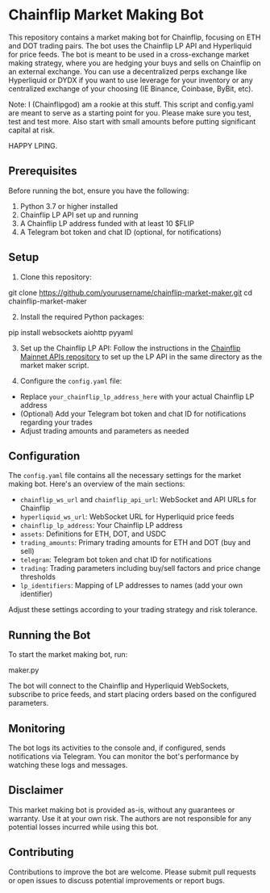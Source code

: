 # Chainflip Market Making Bot

This repository contains a market making bot for Chainflip, focusing on ETH and DOT trading pairs. The bot uses the Chainflip LP API and Hyperliquid for price feeds. 
The bot is meant to be used in a cross-exchange market making strategy, where you are hedging your buys and sells on Chainflip on an external exchange. 
You can use a decentralized perps exchange like Hyperliquid or DYDX if you want to use leverage for your inventory or any centralized exchange of your choosing (IE Binance, Coinbase, ByBit, etc). 

Note: I (Chainflipgod) am a rookie at this stuff. This script and config.yaml are meant to serve as a starting point for you. Please make sure you test, test and test more. Also start with small amounts before putting significant capital at risk. 

HAPPY LPING. 

## Prerequisites

Before running the bot, ensure you have the following:

1. Python 3.7 or higher installed
2. Chainflip LP API set up and running
3. A Chainflip LP address funded with at least 10 $FLIP
4. A Telegram bot token and chat ID (optional, for notifications)

## Setup

1. Clone this repository:

git clone https://github.com/yourusername/chainflip-market-maker.git
cd chainflip-market-maker

2. Install the required Python packages:

pip install websockets aiohttp pyyaml

3. Set up the Chainflip LP API:
Follow the instructions in the [Chainflip Mainnet APIs repository](https://github.com/chainflip-io/chainflip-mainnet-apis) to set up the LP API in the same directory as the market maker script.

4. Configure the `config.yaml` file:
- Replace `your_chainflip_lp_address_here` with your actual Chainflip LP address
- (Optional) Add your Telegram bot token and chat ID for notifications regarding your trades 
- Adjust trading amounts and parameters as needed

## Configuration

The `config.yaml` file contains all the necessary settings for the market making bot. Here's an overview of the main sections:

- `chainflip_ws_url` and `chainflip_api_url`: WebSocket and API URLs for Chainflip
- `hyperliquid_ws_url`: WebSocket URL for Hyperliquid price feeds
- `chainflip_lp_address`: Your Chainflip LP address
- `assets`: Definitions for ETH, DOT, and USDC
- `trading_amounts`: Primary trading amounts for ETH and DOT (buy and sell)
- `telegram`: Telegram bot token and chat ID for notifications
- `trading`: Trading parameters including buy/sell factors and price change thresholds
- `lp_identifiers`: Mapping of LP addresses to names (add your own identifier)

Adjust these settings according to your trading strategy and risk tolerance.

## Running the Bot

To start the market making bot, run:

maker.py

The bot will connect to the Chainflip and Hyperliquid WebSockets, subscribe to price feeds, and start placing orders based on the configured parameters.

## Monitoring

The bot logs its activities to the console and, if configured, sends notifications via Telegram. You can monitor the bot's performance by watching these logs and messages.

## Disclaimer

This market making bot is provided as-is, without any guarantees or warranty. Use it at your own risk. The authors are not responsible for any potential losses incurred while using this bot.

## Contributing

Contributions to improve the bot are welcome. Please submit pull requests or open issues to discuss potential improvements or report bugs.

